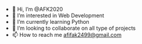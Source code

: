 - 👋 Hi, I’m @AFK2020
- 👀 I’m interested in Web Development
- 🌱 I’m currently learning Python
- 💞️ I’m looking to collaborate on all type of projects
- 📫 How to reach me afifak2499@gmail.com

<!---
AFK2020/AFK2020 is a ✨ special ✨ repository because its `README.md` (this file) appears on your GitHub profile.
You can click the Preview link to take a look at your changes.
--->
